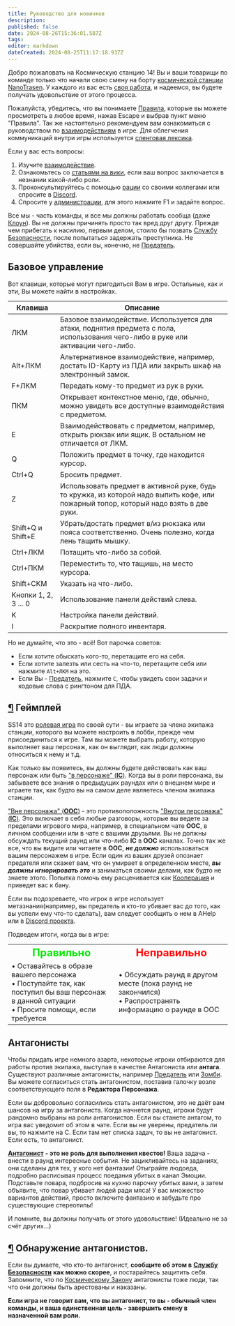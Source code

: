 ```yaml
---
title: Руководство для новичков
description: 
published: false
date: 2024-08-26T15:36:01.587Z
tags: 
editor: markdown
dateCreated: 2024-08-25T11:17:18.937Z
---
```


<div><p>Добро пожаловать на Космическую станцию 14! Вы и ваши товарищи по команде только что начали свою смену на борту <a href="https://ss14.su/maps" class="is-external-link">космической станции</a> <a href="/backstory#nanotrasen" class="is-internal-link is-valid-page">NanoTrasen</a>. У каждого из вас есть <a href="/roles" class="is-internal-link is-valid-page">своя работа</a>, и надеемся, вы будете получать удовольствие от этого процесса.</p>
<p>Пожалуйста, убедитесь, что вы понимаете <a href="/rules" class="is-internal-link is-valid-page">Правила</a>, которые вы можете просмотреть в любое время, нажав Escape и выбрав пункт меню "Правила". Так же настоятельно рекомендуем вам ознакомиться с руководством по <a href="/guides/basics/interactions" class="is-internal-link is-invalid-page">взаимодействиям</a> в игре. Для облегчения коммуникаций внутри игры используется <a href="/guides/terminology" class="is-internal-link is-valid-page">сленговая лексика</a>.</p>
<p>Если у вас есть вопросы:</p>
<ol>
<li>Изучите <a href="/guides/basics/interactions" class="is-internal-link is-invalid-page">взаимодействия</a>.</li>
<li>Ознакомьтесь со <a href="/roles" class="is-internal-link is-valid-page">статьями на вики</a>, если ваш вопрос заключается в незнании какой-либо роли.</li>
<li>Проконсультируйтесь с помощью <a href="/guides/communication" class="is-internal-link is-valid-page">рации</a> со своими коллегами или спросите в <a href="https://discord.gg/WR4MNKuDVA" class="is-external-link">Discord</a>.</li>
<li>Спросите у <a href="/administration" class="is-internal-link is-valid-page">администрации</a>, для этого нажмите F1 и задайте вопрос.</li>
</ol>
<p>Все мы - часть команды, и все мы должны работать сообща (даже <a href="/roles/clown" class="is-internal-link is-valid-page">Клоун</a>). Вы не должны причинять просто так вред друг другу. Прежде чем прибегать к насилию, первым делом, стоило бы позвать <a href="/roles/securityservicedepartment" class="is-internal-link is-valid-page">Службу Безопасности</a>, после попытаться задержать преступника. Не совершайте убийства, если вы, конечно, не <a href="/roles/traitor" class="is-internal-link is-valid-page">Предатель</a>.</p>
<h2 id="базовое-управление" class="toc-header"><a class="toc-anchor" href="#базовое-управление"></a> Базовое управление</h2>
<p>Вот клавиши, которые могут пригодиться Вам в игре. Остальные, как и эти, Вы можете найти в настройках.</p>
<div class="table-container" style="text-align: center;"> <table style="margin: 0 auto;">
<thead>
<tr>
<th>Клавиша</th>
<th>Описание</th>
</tr>
</thead>
<tbody>
<tr>
<td>ЛКМ</td>
<td>Базовое взаимодействие. Используется для атаки, поднятия предмета с пола, использования чего-либо в руке или активации чего-либо.</td>
</tr>
<tr>
<td>Alt+ЛКМ</td>
<td>Альтернативное взаимодействие, например, достать ID-Карту из ПДА или закрыть шкаф на электронный замок.</td>
</tr>
<tr>
<td>F+ЛКМ</td>
<td>Передать кому-то предмет из рук в руки.</td>
</tr>
<tr>
<td>ПКМ</td>
<td>Открывает контекстное меню, где, обычно, можно увидеть все доступные взаимодействия с предметом.</td>
</tr>
<tr>
<td>E</td>
<td>Взаимодействовать с предметом, например, открыть рюкзак или ящик. В остальном не отличается от ЛКМ.</td>
</tr>
<tr>
<td>Q</td>
<td>Положить предмет в точку, где находится курсор.</td>
</tr>
<tr>
<td>Ctrl+Q</td>
<td>Бросить предмет.</td>
</tr>
<tr>
<td>Z</td>
<td>Использовать предмет в активной руке, будь то кружка, из которой надо выпить кофе, или пожарный топор, который надо взять в две руки.</td>
</tr>
<tr>
<td>Shift+Q и Shift+E</td>
<td>Убрать/достать предмет в/из рюкзака или пояса соответственно. Очень полезно, когда лень тащить мышку.</td>
</tr>
<tr>
<td>Ctrl+ЛКМ</td>
<td>Потащить что-либо за собой.</td>
</tr>
<tr>
<td>Ctrl+ПКМ</td>
<td>Переместить то, что тащишь, на место курсора.</td>
</tr>
<tr>
<td>Shift+СКМ</td>
<td>Указать на что-либо.</td>
</tr>
<tr>
<td>Кнопки 1, 2, 3 ... 0</td>
<td>Использование панели действий слева.</td>
</tr>
<tr>
<td>K</td>
<td>Настройка панели действий.</td>
</tr>
<tr>
<td>I</td>
<td>Раскрытие полного инвентаря.</td>
</tr>
</tbody>
</table></div>
<p>Но не думайте, что это - всё! Вот парочка советов:</p>
<ul>
<li>Если хотите обыскать кого-то, перетащите его на себя.</li>
<li>Если хотите залезть или сесть на что-то, перетащите себя или нажмите <code>Alt+ЛКМ</code> на это.</li>
<li>Если Вы - <a href="/roles/traitor" class="is-internal-link is-valid-page">Предатель</a>, нажмите <code>С⁣</code>, чтобы увидеть свои задачи и кодовые слова с рингтоном для ПДА.</li>
</ul>
<h2 id="геймплей" class="toc-header"><a class="toc-anchor" href="#геймплей">¶</a> Геймплей</h2>
<p>SS14 это <a href="/guides/roleplayingguide" class="is-internal-link is-valid-page">ролевая игра</a> по своей сути - вы играете за члена экипажа станции, которого вы можете настроить в лобби, прежде чем присоединиться к игре. Там вы можете выбрать работу, которую выполняет ваш персонаж, как он выглядит, как люди должны относиться к нему и т.д.</p>
<p>Как только вы появитесь, вы должны будете действовать как ваш персонаж или быть <a href="/guides/terminology" class="is-internal-link is-valid-page">"в персонаже" (<strong>IC</strong>)</a>. Когда вы в роли персонажа, вы забываете все знания о предыдущих раундах или о внешнем мире и играете так, как будто вы на самом деле являетесь членом экипажа станции.</p>
<p><a href="/guides/terminology" class="is-internal-link is-valid-page">"Вне персонажа" (<strong>OOC</strong>)</a> - это противоположность <a href="/guides/terminology" class="is-internal-link is-valid-page">"Внутри персонажа" (<strong>IC</strong>)</a>. Это включает в себя любые разговоры, которые вы ведете за пределами игрового мира, например, в специальном чате <strong>OOC</strong>, в личном сообщении или в чате с вашими друзьями. Вы не должны обсуждать текущий раунд или что-либо <strong>IC</strong> в <strong>OOC</strong> каналах. Точно так же все, что вы видите или читаете в <strong>OOC</strong>, <em><strong>не должно</strong></em> использоваться вашим персонажем в игре. Если один из ваших друзей опознает предателя или скажет вам, что он умирает в определенном месте, <em><strong>вы должны игнорировать это</strong></em> и заниматься своими делами, как будто не знаете этого. Попытка помочь ему расценивается как <a href="/rules" class="is-internal-link is-valid-page">Кооперация</a> и приведет вас к бану.</p>
<p>Если вы подозреваете, что игрок в игре использует метазнания(например, вы предатель и кто-то убивает вас до того, как вы успели ему что-то сделать), вам следует сообщить о нем в AHelp или в <a href="https://discord.gg/WR4MNKuDVA" class="is-external-link">Discord проекта</a>.</p>
<p>Подведем итоги, когда вы в игре:</p>
<div class="tbll" style="text-align: center;">
  <table style="border: none; margin: 0 auto;">
    <tbody>
      <tr>
        <th style="border: none; text-align: center;">
          <font color="#00e600" size="5">Правильно</font>
        </th>
        <th style="border: none; text-align: center;">
          <font color="red" size="5">Неправильно</font>
        </th>
      </tr>
      <tr>
        <td style="border: none; text-align: left;">
          • Оставайтесь в образе вашего персонажа<br>
          • Поступайте так, как поступил бы ваш персонаж в данной ситуации<br>
          • Просите помощи, если требуется
        </td>
        <td style="border: none; text-align: left;">
          • Обсуждать раунд в другом месте (пока раунд не закончился)<br>
          • Распространять информацию о раунде в OOC
        </td>
      </tr>
    </tbody>
  </table>
</div>
<h2 id="антагонисты" class="toc-header"><a class="toc-anchor" href="#антагонисты"></a> Антагонисты</h2>
<p>Чтобы придать игре немного азарта, некоторые игроки отбираются для работы против экипажа, выступая в качестве Антагониста или <strong>антага</strong>. Существуют различные антагонисты, например <a href="/roles/traitor" class="is-internal-link is-valid-page">Предатель</a> или <a href="/roles/patientzero" class="is-internal-link is-valid-page">Зомби</a>. Вы можете согласиться стать антагонистом, поставив галочку возле соответствующего поля в <strong>Редактора Персонажа</strong>.</p>
<p>Если вы добровольно согласились стать антагонистом, это не даёт вам шансов на игру за антагониста. Когда начнется раунд, игроки будут рандомно выбраны на роли антагонистов. Если вы станете антагом, то игра вас уведомит об этом в чате. Если вы не уверены, предатель ли вы, то нажмите на C. Если там нет списка задач, то вы не антагонист. Если есть, то антагонист.</p>
<p><a href="/roles/antagonists" class="is-internal-link is-valid-page"><strong>Антагонист</strong></a> <strong>- это не роль для выполнения квестов!</strong> Ваша задача - внести в раунд интересные события. Не зацикливайтесь на заданиях, они сделаны для тех, у кого нет фантазии! Отыграйте людоеда, подробно расписывая процесс поедания убитых в канал Эмоции. Подставьте повара, подбросив на кухню парочку убитых вами, а затем объявите, что повар убивает людей ради мяса! У вас множество вариантов действий, просто включите фантазию и забудьте про существующие стереотипы!</p>
<p>И помните, вы должны получать от этого удовольствие! (Идеально не за счёт других...)</p>
<h2 id="обнаружение-антагонистов" class="toc-header"><a class="toc-anchor" href="#обнаружение-антагонистов">¶</a> Обнаружение антагонистов.</h2>
<p>Если вы думаете, что кто-то антагонист, <strong>сообщите об этом в</strong> <a href="/roles/securityservicedepartment" class="is-internal-link is-valid-page"><strong>Службу Безопасности</strong></a> <strong>как можно скорее</strong>, и постарайтесь защитить себя. Запомните, что по <a href="/spacelaw" class="is-internal-link is-valid-page">Космическому Закону</a> антагонисты тоже люди, так что они должны быть арестованы и наказаны.</p>
<p><strong>Если игра не говорит вам, что вы антагонист, то вы - обычный член команды, и ваша единственная цель - завершить смену в назначенной вам роли.</strong></p>